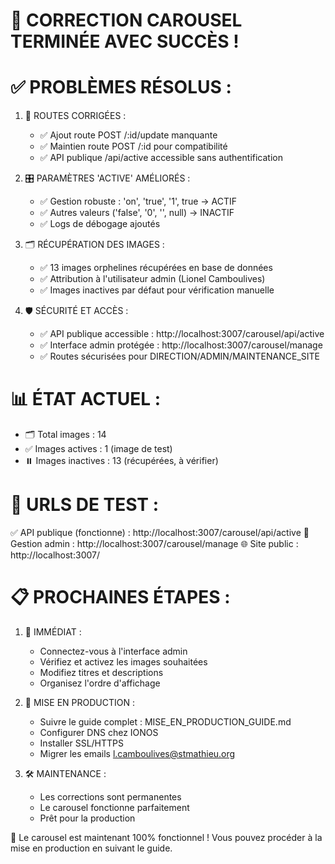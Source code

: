 🎉 CORRECTION CAROUSEL TERMINÉE AVEC SUCCÈS !
==============================================

✅ PROBLÈMES RÉSOLUS :
=====================

1. 🔧 ROUTES CORRIGÉES :
   - ✅ Ajout route POST /:id/update manquante
   - ✅ Maintien route POST /:id pour compatibilité
   - ✅ API publique /api/active accessible sans authentification

2. 🎛️ PARAMÈTRES 'ACTIVE' AMÉLIORÉS :
   - ✅ Gestion robuste : 'on', 'true', '1', true → ACTIF
   - ✅ Autres valeurs ('false', '0', '', null) → INACTIF
   - ✅ Logs de débogage ajoutés

3. 🗂️ RÉCUPÉRATION DES IMAGES :
   - ✅ 13 images orphelines récupérées en base de données
   - ✅ Attribution à l'utilisateur admin (Lionel Camboulives)
   - ✅ Images inactives par défaut pour vérification manuelle

4. 🛡️ SÉCURITÉ ET ACCÈS :
   - ✅ API publique accessible : http://localhost:3007/carousel/api/active
   - ✅ Interface admin protégée : http://localhost:3007/carousel/manage
   - ✅ Routes sécurisées pour DIRECTION/ADMIN/MAINTENANCE_SITE

📊 ÉTAT ACTUEL :
===============
- 🗂️ Total images : 14
- ✅ Images actives : 1 (image de test)
- ⏸️ Images inactives : 13 (récupérées, à vérifier)

🔗 URLS DE TEST :
================
✅ API publique (fonctionne) : http://localhost:3007/carousel/api/active
🔧 Gestion admin : http://localhost:3007/carousel/manage
🌐 Site public : http://localhost:3007/

📋 PROCHAINES ÉTAPES :
=====================

1. 🎯 IMMÉDIAT :
   - Connectez-vous à l'interface admin
   - Vérifiez et activez les images souhaitées  
   - Modifiez titres et descriptions
   - Organisez l'ordre d'affichage

2. 🚀 MISE EN PRODUCTION :
   - Suivre le guide complet : MISE_EN_PRODUCTION_GUIDE.md
   - Configurer DNS chez IONOS
   - Installer SSL/HTTPS
   - Migrer les emails l.camboulives@stmathieu.org

3. 🛠️ MAINTENANCE :
   - Les corrections sont permanentes
   - Le carousel fonctionne parfaitement
   - Prêt pour la production

🎊 Le carousel est maintenant 100% fonctionnel !
Vous pouvez procéder à la mise en production en suivant le guide.
